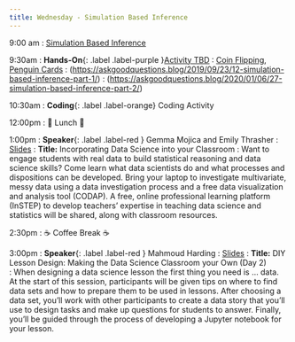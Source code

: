 ```yaml
---
title: Wednesday - Simulation Based Inference
---
```


9:00 am
: [Simulation Based Inference](#)

9:30am
: **Hands-On**{: .label .label-purple }[Activity TBD](#)
  : [Coin Flipping](#), [Penguin Cards](#)
: (https://askgoodquestions.blog/2019/09/23/12-simulation-based-inference-part-1/)
: (https://askgoodquestions.blog/2020/01/06/27-simulation-based-inference-part-2/)

10:30am
: **Coding**{: .label .label-orange} Coding Activity

12:00pm
 : 🥘 Lunch 🥘

1:00pm 
: **Speaker**{: .label .label-red } Gemma Mojica and Emily Thrasher 
  : [Slides](#)
: **Title:**  Incorporating Data Science into your Classroom
: Want to engage students with real data to build statistical reasoning and data science skills? Come learn what data scientists do and what processes and dispositions can be developed. Bring your laptop to investigate multivariate, messy data using a data investigation process and a free data visualization and analysis tool (CODAP). A free, online professional learning platform (InSTEP) to develop teachers’ expertise in teaching data science and statistics will be shared, along with classroom resources.

2:30pm
: ☕ Coffee Break ☕

3:00pm
: **Speaker**{: .label .label-red } Mahmoud Harding
  : [Slides](#)
: **Title:** DIY Lesson Design: Making the Data Science Classroom your Own (Day 2)  
: When designing a data science lesson the first thing you need is … data. At the start of this session, participants will be given tips on where to find data sets and how to prepare them to be used in lessons. After choosing a data set, you’ll work with other participants to create a data story that you’ll use to design tasks and make up questions for students to answer. Finally, you’ll be guided through the process of developing a Jupyter notebook for your lesson. 
